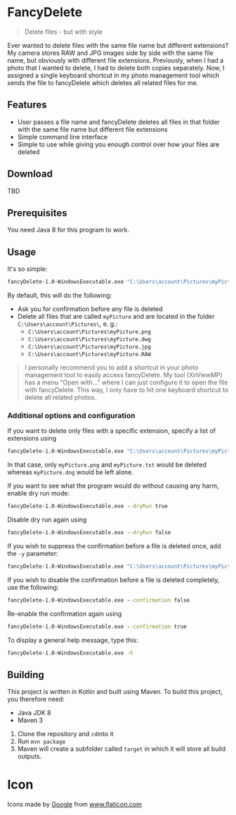 # FancyDelete
> Delete files - but with style

Ever wanted to delete files with the same file name but different extensions?
My camera stores RAW and JPG images side by side with the same file name, but obviously with different file extensions.
Previously, when I had a photo that I wanted to delete, I had to delete both copies separately. 
Now, I assigned a single keyboard shortcut in my photo management tool which sends the file to fancyDelete which deletes all related files for me.

## Features
- User passes a file name and fancyDelete deletes all files in that folder with the same file name but different file extensions
- Simple command line interface
- Simple to use while giving you enough control over how your files are deleted

## Download
TBD

## Prerequisites
You need Java 8 for this program to work.

## Usage
It's so simple:
```cmd
fancyDelete-1.0-WindowsExecutable.exe "C:\Users\account\Pictures\myPicture.png"
```

By default, this will do the following:

- Ask you for confirmation before any file is deleted
- Delete all files that are called `myPicture` and are located in the folder `C:\Users\account\Pictures\`, e. g.:
    - `C:\Users\account\Pictures\myPicture.png`
    - `C:\Users\account\Pictures\myPicture.dwg`
    - `C:\Users\account\Pictures\myPicture.jpg`
    - `C:\Users\account\Pictures\myPicture.RAW`
    
> I personally recommend you to add a shortcut in your photo management tool to easily access fancyDelete. My tool (XnViewMP) has a menu "Open with..." where I can just configure it to open the file with fancyDelete. This way, I only have to hit one keyboard shortcut to delete all related photos.

### Additional options and configuration
If you want to delete only files with a specific extension, specify a list of extensions using
```cmd
fancyDelete-1.0-WindowsExecutable.exe "C:\Users\account\Pictures\myPicture.png" --extensions png txt
```
In that case, only `myPicture.png` and `myPicture.txt` would be deleted whereas `myPicture.dng` would be left alone.

If you want to see what the program would do without causing any harm, enable dry run mode:
```cmd
fancyDelete-1.0-WindowsExecutable.exe --dryRun true
```

Disable dry run again using
```cmd
fancyDelete-1.0-WindowsExecutable.exe --dryRun false
```

If you wish to suppress the confirmation before a file is deleted once, add the `-y` parameter:
```cmd
fancyDelete-1.0-WindowsExecutable.exe "C:\Users\account\Pictures\myPicture.png" -y
```

If you wish to disable the confirmation before a file is deleted completely, use the following:
```cmd
fancyDelete-1.0-WindowsExecutable.exe --confirmation false
```
Re-enable the confirmation again using
```cmd
fancyDelete-1.0-WindowsExecutable.exe --confirmation true
```

To display a general help message, type this:
```cmd
fancyDelete-1.0-WindowsExecutable.exe -h
```

## Building
This project is written in Kotlin and built using Maven. To build this project, you therefore need:
- Java JDK 8
- Maven 3

1. Clone the repository and `cd`into it
2. Run `mvn package`
3. Maven will create a subfolder called `target` in which it will store all build outputs.

# Icon
<div>Icons made by <a href="https://www.flaticon.com/authors/google" title="Google">Google</a> from <a href="https://www.flaticon.com/"             title="Flaticon">www.flaticon.com</a></div>
